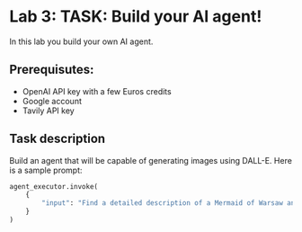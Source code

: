 # Lab 3: TASK: Build your AI agent!

In this lab you build your own AI agent.

## Prerequisutes:
- OpenAI API key with a few Euros credits
- Google account
- Tavily API key

## Task description
Build an agent that will be capable of generating images using DALL-E. Here is a sample prompt:

```python
agent_executor.invoke(
    {
        "input": "Find a detailed description of a Mermaid of Warsaw and generate a dall-e prompt. Tweak the prompt and generate an image"
    }
)
```